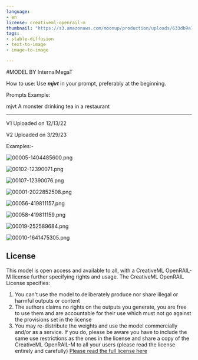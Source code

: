 ```yaml
---
language:
- en
license: creativeml-openrail-m
thumbnail: "https://s3.amazonaws.com/moonup/production/uploads/633db9a75ebbadfdabc3820c/9AE1Ob9nF4SKzvdhp1x4S.png"
tags:
- stable-diffusion
- text-to-image
- image-to-image

---
```

#MODEL BY InternalMegaT

How to use: Use **_mjvt_** in your prompt, preferably at the beginning.

Prompts Example:

mjvt A monster drinking tea in a restaurant

___________________________


V1 Uploaded on 12/13/22

V2 Uploaded on 3/29/23

Examples:-

![00005-1404485600.png](https://s3.amazonaws.com/moonup/production/uploads/633db9a75ebbadfdabc3820c/9Yso8XYasonSy-4qt6g9j.png)

![00102-12390071.png](https://s3.amazonaws.com/moonup/production/uploads/633db9a75ebbadfdabc3820c/9AE1Ob9nF4SKzvdhp1x4S.png)

![00107-12390076.png](https://s3.amazonaws.com/moonup/production/uploads/633db9a75ebbadfdabc3820c/DVEnkd8SnOH5Zsac6aDq1.png)

![00001-2022852508.png](https://s3.amazonaws.com/moonup/production/uploads/633db9a75ebbadfdabc3820c/py9wAdKtxmjU4JC6082Zg.png)

![00056-419811157.png](https://s3.amazonaws.com/moonup/production/uploads/633db9a75ebbadfdabc3820c/yoioR1ucOqDAjkhGnOe1Z.png)

![00058-419811159.png](https://s3.amazonaws.com/moonup/production/uploads/633db9a75ebbadfdabc3820c/WBgbs23hYmvKck4RAcMgC.png)

![00019-252589684.png](https://s3.amazonaws.com/moonup/production/uploads/633db9a75ebbadfdabc3820c/Qibc6_NhAv-4lUAnf0CZ0.png)

![00010-1641475305.png](https://s3.amazonaws.com/moonup/production/uploads/633db9a75ebbadfdabc3820c/FGj4n0b1lRASpwOvMvR7F.png)

## License

This model is open access and available to all, with a CreativeML OpenRAIL-M license further specifying rights and usage.
The CreativeML OpenRAIL License specifies: 

1. You can't use the model to deliberately produce nor share illegal or harmful outputs or content 
2. The authors claims no rights on the outputs you generate, you are free to use them and are accountable for their use which must not go against the provisions set in the license
3. You may re-distribute the weights and use the model commercially and/or as a service. If you do, please be aware you have to include the same use restrictions as the ones in the license and share a copy of the CreativeML OpenRAIL-M to all your users (please read the license entirely and carefully)
[Please read the full license here](https://huggingface.co/spaces/CompVis/stable-diffusion-license)